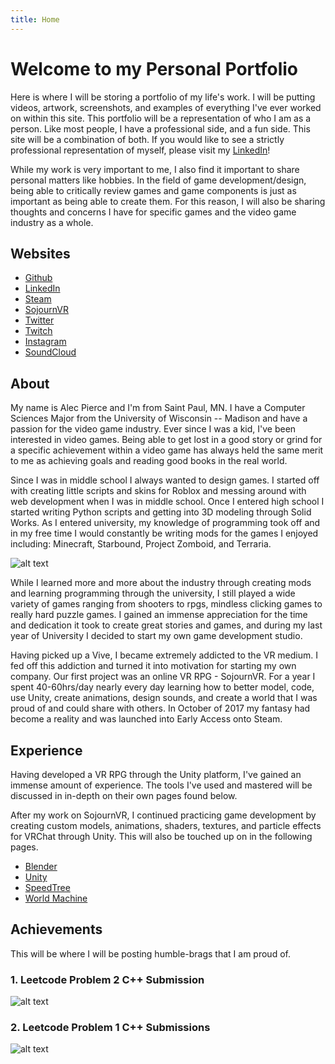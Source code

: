 ```yaml
---
title: Home
---
```


# Welcome to my Personal Portfolio

Here is where I will be storing a portfolio of my life's work. I will be putting videos, artwork, screenshots, and examples of everything I've ever worked on within this site. This portfolio will
be a representation of who I am as a person. Like most people, I have a professional side, and a
fun side. This site will be a combination of both. If you would like to see a strictly professional
representation of myself, please visit my [LinkedIn](https://linkedin.com/in/pierrce)!

While my work is very important to me, I also find it important to share personal matters like hobbies. In the field of game development/design, being able to critically review games and game components is just as important as being able to create them. For this reason, I will also be sharing thoughts and concerns I have for specific games and the video game industry as a whole.

## Websites

* [Github](https://github.com/pierrce)
* [LinkedIn](https://linkedin.com/in/pierrce)
* [Steam](https://steamcommunity.com/id/pierrce)
* [SojournVR](https://store.steampowered.com/app/667050/SojournVR/)
* [Twitter](https://twitter.com/pierrcevr)
* [Twitch](https://twitch.tv/pierrce_tv)
* [Instagram](https://www.instagram.com/pierrceinsta/)
* [SoundCloud](https://soundcloud.com/pierrcesc)

## About

My name is Alec Pierce and I'm from Saint Paul, MN. I have a Computer Sciences Major from the University of Wisconsin -- Madison and have a passion for the video game industry. Ever since I was a kid, I've been interested in video games. Being able to get lost in a good story or grind for a specific achievement within a video game has always held the same merit to me as achieving goals and reading good books in the real world.

Since I was in middle school I always wanted to design games. I started off with creating little scripts and skins for Roblox and messing around with web development when I was in middle school. Once I entered high school I started writing Python scripts and getting into 3D modeling through Solid Works. As I entered university, my knowledge of programming took off and in my free time I would constantly be writing mods for the games I enjoyed including: Minecraft, Starbound, Project Zomboid, and Terraria.

![alt text](https://community.playstarbound.com/attachments/dut-png.72626/ "Starbound Mod")

While I learned more and more about the industry through creating mods and learning programming through the university, I still played a wide variety of games ranging from shooters to rpgs, mindless clicking games to really hard puzzle games. I gained an immense appreciation for the time and dedication it took to create great stories and games, and during my last year of University I decided to start my own game development studio.

Having picked up a Vive, I became extremely addicted to the VR medium. I fed off this addiction and turned it into motivation for starting my own company. Our first project was an online VR RPG - SojournVR. For a year I spent 40-60hrs/day nearly every day learning how to better model, code, use Unity, create animations, design sounds, and create a world that I was proud of and could share with others. In October of 2017 my fantasy had become a reality and was launched into Early Access onto Steam.

## Experience

Having developed a VR RPG through the Unity platform, I've gained an immense amount of experience. The tools I've used and mastered will be discussed in in-depth on their own pages found below.

After my work on SojournVR, I continued practicing game development by creating custom models,
animations, shaders, textures, and particle effects for VRChat through Unity. This will also be
touched up on in the following pages.

* [Blender](https://pierrce.github.io/blender)
* [Unity](https://pierrce.github.io/unity)
* [SpeedTree](https://pierrce.github.io/speedtree)
* [World Machine](https://pierrce.github.io/worldmachine)

## Achievements

This will be where I will be posting humble-brags that I am proud of.

### 1. Leetcode Problem 2 C++ Submission
![alt text](https://pierrce.github.io/images/happy.png "Leetcode Problem 2")

### 2. Leetcode Problem 1 C++ Submissions
![alt text](https://pierrce.github.io/images/hype.png "Leetcode Problem 1")
